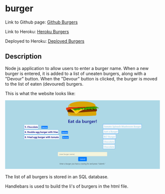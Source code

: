 # burger
Link to Github page:   [Github Burgers](https://github.com/MauraSlavin/burger)

Link to Heroku:  [Heroku Burgers](https://git.heroku.com/floating-hamlet-11534.git)

Deployed to Heroku: [Deployed Burgers](https://floating-hamlet-11534.herokuapp.com/)

## Description
Node js application to allow users to enter a burger name.
When a new burger is entered, it is added to a list of uneaten burgers, along with a "Devour" button.
When the "Devour" button is clicked, the burger is moved to the list of eaten (devoured) burgers.

This is what the website looks like:

![Screen shot of burger application.](./public/assets/img/demo.png)

The list of all burgers is stored in an SQL database.

Handlebars is used to build the li's of burgers in the html file.
